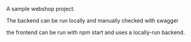 A sample webshop project.

The backend can be run locally and manually checked with swagger

the frontend can be run with npm start and uses a locally-run backend.

